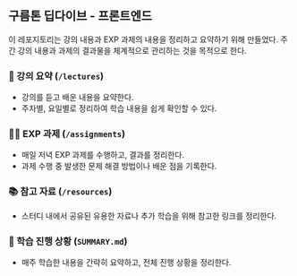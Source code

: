 ## 구름톤 딥다이브 - 프론트엔드
이 레포지토리는 강의 내용과 EXP 과제의 내용을 정리하고 요약하기 위해 만들었다.
주간 강의 내용과 과제의 결과물을 체계적으로 관리하는 것을 목적으로 한다.

### 📝 강의 요약 (`/lectures`)
- 강의를 듣고 배운 내용을 요약한다.
- 주차별, 요일별로 정리하여 학습 내용을 쉽게 확인할 수 있다.

### 🧑‍💻 EXP 과제 (`/assignments`)

- 매일 저녁 EXP 과제를 수행하고, 결과를 정리한다.
- 과제 수행 중 발생한 문제 해결 방법이나 배운 점을 기록한다.

### 📚 참고 자료 (`/resources`)

- 스터디 내에서 공유된 유용한 자료나 추가 학습을 위해 참고한 링크를 정리한다.

### 📆 학습 진행 상황 (`SUMMARY.md`)

- 매주 학습한 내용을 간략히 요약하고, 전체 진행 상황을 정리한다.
